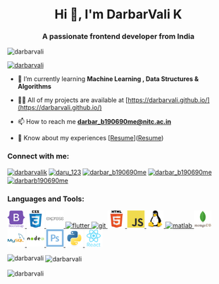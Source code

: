 
<h1 align="center">Hi 👋, I'm DarbarVali K</h1>
<h3 align="center">A passionate frontend developer from India</h3>

<p align="left"> <img src="https://komarev.com/ghpvc/?username=darbarvali&label=Profile%20views&color=0e75b6&style=flat" alt="darbarvali" /> </p>

<p align="left"> <a href="https://github.com/ryo-ma/github-profile-trophy"><img src="https://github-profile-trophy.vercel.app/?username=darbarvali" alt="darbarvali" /></a> </p>

- 🌱 I’m currently learning **Machine Learning , Data Structures & Algorithms**

- 👨‍💻 All of my projects are available at [https://darbarvali.github.io/](https://darbarvali.github.io/)

- 📫 How to reach me **darbar_b190690me@nitc.ac.in**

- 📄 Know about my experiences [[Resume](https://www.linkedin.com/in/darbarvalik/overlay/1635474137872/single-media-viewer/)]([Resume](https://www.linkedin.com/in/darbarvalik/overlay/1635474137872/single-media-viewer/))


<h3 align="left">Connect with me:</h3>
<p align="left">
<a href="https://linkedin.com/in/darbarvalik" target="blank"><img align="center" src="https://raw.githubusercontent.com/rahuldkjain/github-profile-readme-generator/master/src/images/icons/Social/linked-in-alt.svg" alt="darbarvalik" height="30" width="40" /></a>
<a href="https://www.codechef.com/users/daru_123" target="blank"><img align="center" src="https://cdn.jsdelivr.net/npm/simple-icons@3.1.0/icons/codechef.svg" alt="daru_123" height="30" width="40" /></a>
<a href="https://www.hackerrank.com/darbar_b190690me" target="blank"><img align="center" src="https://raw.githubusercontent.com/rahuldkjain/github-profile-readme-generator/master/src/images/icons/Social/hackerrank.svg" alt="darbar_b190690me" height="30" width="40" /></a>
<a href="https://www.leetcode.com/darbar_b190690me" target="blank"><img align="center" src="https://raw.githubusercontent.com/rahuldkjain/github-profile-readme-generator/master/src/images/icons/Social/leet-code.svg" alt="darbar_b190690me" height="30" width="40" /></a>
<a href="https://auth.geeksforgeeks.org/user/darbarb190690me" target="blank"><img align="center" src="https://raw.githubusercontent.com/rahuldkjain/github-profile-readme-generator/master/src/images/icons/Social/geeks-for-geeks.svg" alt="darbarb190690me" height="30" width="40" /></a>
</p>

<h3 align="left">Languages and Tools:</h3>
<p align="left"> <a href="https://getbootstrap.com" target="_blank" rel="noreferrer"> <img src="https://raw.githubusercontent.com/devicons/devicon/master/icons/bootstrap/bootstrap-plain-wordmark.svg" alt="bootstrap" width="40" height="40"/> </a> <a href="https://www.w3schools.com/css/" target="_blank" rel="noreferrer"> <img src="https://raw.githubusercontent.com/devicons/devicon/master/icons/css3/css3-original-wordmark.svg" alt="css3" width="40" height="40"/> </a> <a href="https://expressjs.com" target="_blank" rel="noreferrer"> <img src="https://raw.githubusercontent.com/devicons/devicon/master/icons/express/express-original-wordmark.svg" alt="express" width="40" height="40"/> </a> <a href="https://flutter.dev" target="_blank" rel="noreferrer"> <img src="https://www.vectorlogo.zone/logos/flutterio/flutterio-icon.svg" alt="flutter" width="40" height="40"/> </a> <a href="https://git-scm.com/" target="_blank" rel="noreferrer"> <img src="https://www.vectorlogo.zone/logos/git-scm/git-scm-icon.svg" alt="git" width="40" height="40"/> </a> <a href="https://www.w3.org/html/" target="_blank" rel="noreferrer"> <img src="https://raw.githubusercontent.com/devicons/devicon/master/icons/html5/html5-original-wordmark.svg" alt="html5" width="40" height="40"/> </a> <a href="https://developer.mozilla.org/en-US/docs/Web/JavaScript" target="_blank" rel="noreferrer"> <img src="https://raw.githubusercontent.com/devicons/devicon/master/icons/javascript/javascript-original.svg" alt="javascript" width="40" height="40"/> </a> <a href="https://www.linux.org/" target="_blank" rel="noreferrer"> <img src="https://raw.githubusercontent.com/devicons/devicon/master/icons/linux/linux-original.svg" alt="linux" width="40" height="40"/> </a> <a href="https://www.mathworks.com/" target="_blank" rel="noreferrer"> <img src="https://upload.wikimedia.org/wikipedia/commons/2/21/Matlab_Logo.png" alt="matlab" width="40" height="40"/> </a> <a href="https://www.mongodb.com/" target="_blank" rel="noreferrer"> <img src="https://raw.githubusercontent.com/devicons/devicon/master/icons/mongodb/mongodb-original-wordmark.svg" alt="mongodb" width="40" height="40"/> </a> <a href="https://www.mysql.com/" target="_blank" rel="noreferrer"> <img src="https://raw.githubusercontent.com/devicons/devicon/master/icons/mysql/mysql-original-wordmark.svg" alt="mysql" width="40" height="40"/> </a> <a href="https://nodejs.org" target="_blank" rel="noreferrer"> <img src="https://raw.githubusercontent.com/devicons/devicon/master/icons/nodejs/nodejs-original-wordmark.svg" alt="nodejs" width="40" height="40"/> </a> <a href="https://www.photoshop.com/en" target="_blank" rel="noreferrer"> <img src="https://raw.githubusercontent.com/devicons/devicon/master/icons/photoshop/photoshop-line.svg" alt="photoshop" width="40" height="40"/> </a> <a href="https://www.python.org" target="_blank" rel="noreferrer"> <img src="https://raw.githubusercontent.com/devicons/devicon/master/icons/python/python-original.svg" alt="python" width="40" height="40"/> </a> <a href="https://reactjs.org/" target="_blank" rel="noreferrer"> <img src="https://raw.githubusercontent.com/devicons/devicon/master/icons/react/react-original-wordmark.svg" alt="react" width="40" height="40"/> </a> </p>

<p><img align="left" src="https://github-readme-stats.vercel.app/api/top-langs?username=darbarvali&show_icons=true&locale=en&layout=compact" alt="darbarvali" /></p>

<p>&nbsp;<img align="center" src="https://github-readme-stats.vercel.app/api?username=darbarvali&show_icons=true&locale=en" alt="darbarvali" /></p>

<p><img align="center" src="https://github-readme-streak-stats.herokuapp.com/?user=darbarvali&" alt="darbarvali" /></p>
